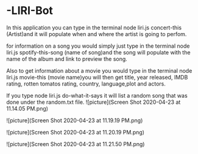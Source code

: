 # -LIRI-Bot
In this application you can type in the terminal node liri.js concert-this (Artist)and it will populate when and where the artist is going to perfom. 

for information on a song you would simply just type in the terminal node liri.js spotify-this-song (name of song)and the song will populate with the name of the album and link to preview the song.

Also to get information about a movie you would type in the terminal node liri.js movie-this (movie name)you will then get title, year released, IMDB rating, rotten tomatos rating, country, language,plot and actors.

If you type node liri.js do-what-it-says it will list a random song that was done under the random.txt file.
![picture](Screen Shot 2020-04-23 at 11.14.05 PM.png)

![picture](Screen Shot 2020-04-23 at 11.19.19 PM.png)

![picture](Screen Shot 2020-04-23 at 11.20.19 PM.png)

![picture](Screen Shot 2020-04-23 at 11.21.50 PM.png)

